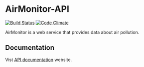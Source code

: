 # AirMonitor-API

[![Build Status](https://travis-ci.org/mckomo/AirMonitor-API.svg?branch=master)](https://travis-ci.org/mckomo/AirMonitor-API)
[![Code Climate](https://codeclimate.com/github/mckomo/AirMonitor-API/badges/gpa.svg)](https://codeclimate.com/github/mckomo/AirMonitor-API)

AirMonitor is a web service that provides data about air pollution.  

## Documentation

Vist [API documentation](http://docs.airmonitor.apiary.io/) website.
